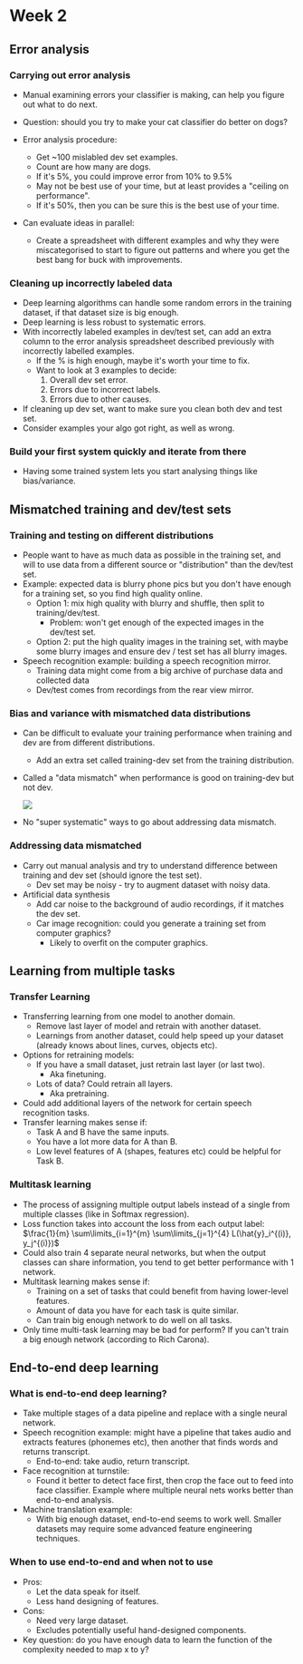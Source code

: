 # Week 2

## Error analysis

### Carrying out error analysis

* Manual examining errors your classifier is making, can help you figure out what to do next.
* Question: should you try to make your cat classifier do better on dogs?
* Error analysis procedure:
  * Get ~100 mislabled dev set examples.
  * Count are how many are dogs.
  * If it's 5%, you could improve error from 10% to 9.5%
  * May not be best use of your time, but at least provides a "ceiling on performance".
  * If it's 50%, then you can be sure this is the best use of your time.

* Can evaluate ideas in parallel:
  * Create a spreadsheet with different examples and why they were miscategorised to start to figure out patterns and where you get the best bang for buck with improvements.

### Cleaning up incorrectly labeled data

* Deep learning algorithms can handle some random errors in the training dataset, if that dataset size is big enough.
* Deep learning is less robust to systematic errors.
* With incorrectly labeled examples in dev/test set, can add an extra column to the error analysis spreadsheet described previously with incorrectly labelled examples.
  * If the % is high enough, maybe it's worth your time to fix.
  * Want to look at 3 examples to decide:
    1. Overall dev set error.
    2. Errors due to incorrect labels.
    3. Errors due to other causes.
* If cleaning up dev set, want to make sure you clean both dev and test set.
* Consider examples your algo got right, as well as wrong.

### Build your first system quickly and iterate from there

* Having some trained system lets you start analysing things like bias/variance.

## Mismatched training and dev/test sets

### Training and testing on different distributions

* People want to have as much data as possible in the training set, and will to use data from a different source or "distribution" than the dev/test set.
* Example: expected data is blurry phone pics but you don't have enough for a training set, so you find high quality online.
  * Option 1: mix high quality with blurry and shuffle, then split to training/dev/test.
    * Problem: won't get enough of the expected images in the dev/test set.
  * Option 2: put the high quality images in the training set, with maybe some blurry images and ensure dev / test set has all blurry images.
* Speech recognition example: building a speech recognition mirror.
  * Training data might come from a big archive of purchase data and collected data
  * Dev/test comes from recordings from the rear view mirror.

### Bias and variance with mismatched data distributions

* Can be difficult to evaluate your training performance when training and dev are from different distributions.
  * Add an extra set called training-dev set from the training distribution.
* Called a "data mismatch" when performance is good on training-dev but not dev.

  ![](week-6d757bdb.png)

* No "super systematic" ways to go about addressing data mismatch.

### Addressing data mismatched

* Carry out manual analysis and try to understand difference between training and dev set (should ignore the test set).
  * Dev set may be noisy - try to augment dataset with noisy data.
* Artificial data synthesis
  * Add car noise to the background of audio recordings, if it matches the dev set.
  * Car image recognition: could you generate a training set from computer graphics?
    * Likely to overfit on the computer graphics.

## Learning from multiple tasks

### Transfer Learning

* Transferring learning from one model to another domain.
  * Remove last layer of model and retrain with another dataset.
  * Learnings from another dataset, could help speed up your dataset (already knows about lines, curves, objects etc).
* Options for retraining models:
  * If you have a small dataset, just retrain last layer (or last two).
    * Aka finetuning.
  * Lots of data? Could retrain all layers.
    * Aka pretraining.
* Could add additional layers of the network for certain speech recognition tasks.
* Transfer learning makes sense if:
  * Task A and B have the same inputs.
  * You have a lot more data for A than B.
  * Low level features of A (shapes, features etc) could be helpful for Task B.

### Multitask learning

* The process of assigning multiple output labels instead of a single from multiple classes (like in Softmax regression).
* Loss function takes into account the loss from each output label:
  $\frac{1}{m} \sum\limits_{i=1}^{m} \sum\limits_{j=1}^{4} L(\hat{y}_i^{(i)}, y_j^{(i)})$
* Could also train 4 separate neural networks, but when the output classes can share information, you tend to get better performance with 1 network.
* Multitask learning makes sense if:
  * Training on a set of tasks that could benefit from having lower-level features.
  * Amount of data you have for each task is quite similar.
  * Can train big enough network to do well on all tasks.
* Only time multi-task learning may be bad for perform? If you can't train a big enough network (according to Rich Carona).

## End-to-end deep learning

### What is end-to-end deep learning?

* Take multiple stages of a data pipeline and replace with a single neural network.
* Speech recognition example: might have a pipeline that takes audio and extracts features (phonemes etc), then another that finds words and returns transcript.
  * End-to-end: take audio, return transcript.
* Face recognition at turnstile:
  * Found it better to detect face first, then crop the face out to feed into face classifier. Example where multiple neural nets works better than end-to-end analysis.
* Machine translation example:
  * With big enough dataset, end-to-end seems to work well. Smaller datasets may require some advanced feature engineering techniques.

### When to use end-to-end and when not to use

* Pros:
  * Let the data speak for itself.
  * Less hand designing of features.
* Cons:
  * Need very large dataset.
  * Excludes potentially useful hand-designed components.
* Key question: do you have enough data to learn the function of the complexity needed to map x to y?
